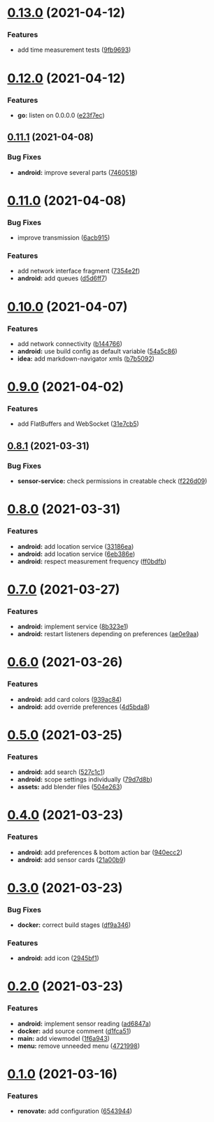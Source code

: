 # [0.13.0](https://github.com/dargmuesli/gosoan/compare/0.12.0...0.13.0) (2021-04-12)


### Features

* add time measurement tests ([9fb9693](https://github.com/dargmuesli/gosoan/commit/9fb9693b99807a1fafe0a493dcc00d6cf09154c7))

# [0.12.0](https://github.com/dargmuesli/gosoan/compare/0.11.1...0.12.0) (2021-04-12)


### Features

* **go:** listen on 0.0.0.0 ([e23f7ec](https://github.com/dargmuesli/gosoan/commit/e23f7ecd58d103e8d4f3505202c6caf4ea936e40))

## [0.11.1](https://github.com/dargmuesli/gosoan/compare/0.11.0...0.11.1) (2021-04-08)


### Bug Fixes

* **android:** improve several parts ([7460518](https://github.com/dargmuesli/gosoan/commit/74605183f782aee4e706bab19acbab2c87c5cda8))

# [0.11.0](https://github.com/dargmuesli/gosoan/compare/0.10.0...0.11.0) (2021-04-08)


### Bug Fixes

* improve transmission ([6acb915](https://github.com/dargmuesli/gosoan/commit/6acb9150f4bf247ce6de26e703bfe6c23442baf6))


### Features

* add network interface fragment ([7354e2f](https://github.com/dargmuesli/gosoan/commit/7354e2f9ba5c9aec16ca47a9efd81b61963dbc91))
* **android:** add queues ([d5d6ff7](https://github.com/dargmuesli/gosoan/commit/d5d6ff7ab6f89b8a2f292e74c8a25a49d5b50466))

# [0.10.0](https://github.com/dargmuesli/gosoan/compare/0.9.0...0.10.0) (2021-04-07)


### Features

* add network connectivity ([b144766](https://github.com/dargmuesli/gosoan/commit/b144766ac9333a4f350f9dfe0e3892d60f0b21ad))
* **android:** use build config as default variable ([54a5c86](https://github.com/dargmuesli/gosoan/commit/54a5c863b2278cc40da6b68864c67f7c5dc3e44d))
* **idea:** add markdown-navigator xmls ([b7b5092](https://github.com/dargmuesli/gosoan/commit/b7b50929ff80d4b66901d9fa40eefd788ed5cb02))

# [0.9.0](https://github.com/dargmuesli/gosoan/compare/0.8.1...0.9.0) (2021-04-02)


### Features

* add FlatBuffers and WebSocket ([31e7cb5](https://github.com/dargmuesli/gosoan/commit/31e7cb5c3e9b8835bba5fd4fdb5acac2a0d5ff4a))

## [0.8.1](https://github.com/dargmuesli/gosoan/compare/0.8.0...0.8.1) (2021-03-31)


### Bug Fixes

* **sensor-service:** check permissions in creatable check ([f226d09](https://github.com/dargmuesli/gosoan/commit/f226d09b5986057eee0c551968c11a3de95fb070))

# [0.8.0](https://github.com/dargmuesli/gosoan/compare/0.7.0...0.8.0) (2021-03-31)


### Features

* **android:** add location service ([33186ea](https://github.com/dargmuesli/gosoan/commit/33186eafe8b454c48b0f9d2087330176c40e633c))
* **android:** add location service ([6eb386e](https://github.com/dargmuesli/gosoan/commit/6eb386ee12102ddd4a8db583ac7a672d2b02a4ea))
* **android:** respect measurement frequency ([ff0bdfb](https://github.com/dargmuesli/gosoan/commit/ff0bdfb094e8d15a38b19dd7caf37167f614fd11))

# [0.7.0](https://github.com/dargmuesli/gosoan/compare/0.6.0...0.7.0) (2021-03-27)


### Features

* **android:** implement service ([8b323e1](https://github.com/dargmuesli/gosoan/commit/8b323e16b6d5fe65d2b504c3774d648090001053))
* **android:** restart listeners depending on preferences ([ae0e9aa](https://github.com/dargmuesli/gosoan/commit/ae0e9aa5bbe4dcbf30ef560e001b949c28bab2a8))

# [0.6.0](https://github.com/dargmuesli/gosoan/compare/0.5.0...0.6.0) (2021-03-26)


### Features

* **android:** add card colors ([939ac84](https://github.com/dargmuesli/gosoan/commit/939ac841a989e3749ae77689411dbfa20c3b0af9))
* **android:** add override preferences ([4d5bda8](https://github.com/dargmuesli/gosoan/commit/4d5bda867f9824b532009f83b47b143fad206ee1))

# [0.5.0](https://github.com/dargmuesli/gosoan/compare/0.4.0...0.5.0) (2021-03-25)


### Features

* **android:** add search ([527c1c1](https://github.com/dargmuesli/gosoan/commit/527c1c1411b51c37200ebe729c92c1602f25a26e))
* **android:** scope settings individually ([79d7d8b](https://github.com/dargmuesli/gosoan/commit/79d7d8b3f4163bc378c1805764bc8c327b18bc5d))
* **assets:** add blender files ([504e263](https://github.com/dargmuesli/gosoan/commit/504e26397aeebb253cc33484f8aea50da4d7805e))

# [0.4.0](https://github.com/dargmuesli/gosoan/compare/0.3.0...0.4.0) (2021-03-23)


### Features

* **android:** add preferences & bottom action bar ([940ecc2](https://github.com/dargmuesli/gosoan/commit/940ecc25ba3fdc7680ae6fd69b30609c93124ea1))
* **android:** add sensor cards ([21a00b9](https://github.com/dargmuesli/gosoan/commit/21a00b99d632d93220b1ae5bd00e7dee2d1bc4fe))

# [0.3.0](https://github.com/dargmuesli/gosoan/compare/0.2.0...0.3.0) (2021-03-23)


### Bug Fixes

* **docker:** correct build stages ([df9a346](https://github.com/dargmuesli/gosoan/commit/df9a34652567f9a292287e85dd9078ad63ab6265))


### Features

* **android:** add icon ([2945bf1](https://github.com/dargmuesli/gosoan/commit/2945bf13b2d745961716dfef6268d63849d52e0c))

# [0.2.0](https://github.com/dargmuesli/gosoan/compare/0.1.0...0.2.0) (2021-03-23)


### Features

* **android:** implement sensor reading ([ad6847a](https://github.com/dargmuesli/gosoan/commit/ad6847a1eb594f7a2df4980111f6606512346551))
* **docker:** add source comment ([d1fca51](https://github.com/dargmuesli/gosoan/commit/d1fca5161aa481beafd1c96bd498946e8848a659))
* **main:** add viewmodel ([1f6a943](https://github.com/dargmuesli/gosoan/commit/1f6a943d25fe715a6fb291d2aa9e71403220c462))
* **menu:** remove unneeded menu ([4721998](https://github.com/dargmuesli/gosoan/commit/47219985b256da194ec9a35a849197325b82ad55))

# [0.1.0](https://github.com/dargmuesli/gosoan/compare/0.0.1...0.1.0) (2021-03-16)


### Features

* **renovate:** add configuration ([6543944](https://github.com/dargmuesli/gosoan/commit/65439442bac5bfb701932e4d082f1c86e24eb15f))
